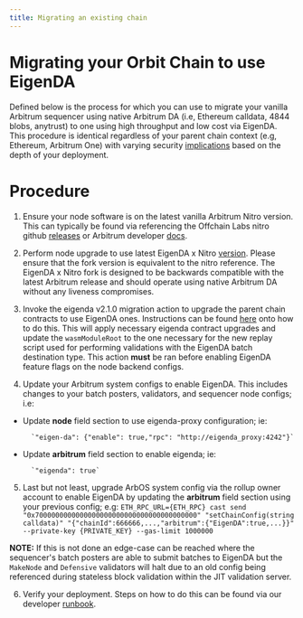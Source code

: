 ```yaml
---
title: Migrating an existing chain
---
```


# Migrating your Orbit Chain to use EigenDA

Defined below is the process for which you can use to migrate your vanilla Arbitrum sequencer using native Arbitrum DA (i.e, Ethereum calldata, 4844 blobs, anytrust) to one using high throughput and low cost via EigenDA. This procedure is identical regardless of your parent chain context (e.g, Ethereum, Arbitrum One) with varying security [implications](overview.md#eth-layer2-vs-layer3-deployments) based on the depth of your deployment.

# Procedure

1. Ensure your node software is on the latest vanilla Arbitrum Nitro version. This can typically be found via referencing the Offchain Labs nitro github [releases](https://github.com/OffchainLabs/nitro/releases) or Arbitrum developer [docs](https://docs.arbitrum.io/run-arbitrum-node/arbos-releases/overview).

2. Perform node upgrade to use latest EigenDA x Nitro [version](https://github.com/Layr-Labs/nitro/releases). Please ensure that the fork version is equivalent to the nitro reference. The EigenDA x Nitro fork is designed to be backwards compatible with the latest Arbitrum release and should operate using native Arbitrum DA without any liveness compromises.

3. Invoke the eigenda v2.1.0 migration action to upgrade the parent chain contracts to use EigenDA ones. Instructions can be found [here](https://github.com/Layr-Labs/orbit-actions/blob/0bc2322333e19e5b26965ffd2083d214d291e588/scripts/foundry/contract-upgrades/eigenda-2.1.0/README.md) onto how to do this. This will apply necessary eigenda contract upgrades and update the `wasmModuleRoot` to the one necessary for the new replay script used for performing validations with the EigenDA batch destination type. This action **must** be ran before enabling EigenDA feature flags on the node backend configs.

4. Update your Arbitrum system configs to enable EigenDA. This includes changes to your batch posters, validators, and sequencer node configs; i.e:
- Update **node** field section to use eigenda-proxy configuration; ie:

        `"eigen-da": {"enable": true,"rpc": "http://eigenda_proxy:4242"}`

- Update **arbitrum** field section to enable eigenda; ie:

        `"eigenda": true`

5. Last but not least, upgrade ArbOS system config via the rollup owner account to enable EigenDA by updating the **arbitrum** field section using your previous config; e.g:
        ```
        ETH_RPC_URL={ETH_RPC} cast send "0x7000000000000000000000000000000000000000"
        "setChainConfig(string calldata)" "{"chainId":666666,...,"arbitrum":{"EigenDA":true,...}}"
        --private-key {PRIVATE_KEY} --gas-limit 1000000
        ``` 

**NOTE:** If this is not done an edge-case can be reached where the sequencer's batch posters are able to submit batches to EigenDA but the `MakeNode` and `Defensive` validators will halt due to an old config being referenced during stateless block validation within the JIT validation server.

6. Verify your deployment. Steps on how to do this can be found via our developer [runbook](https://eigen-labs.notion.site/Developer-Runbook-12466062c1a7495ebc1d803169c37644?pvs=4).